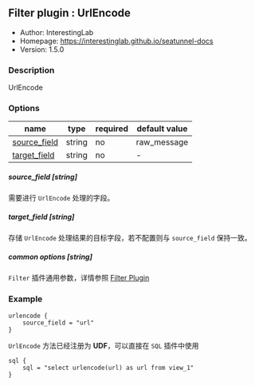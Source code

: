 ## Filter plugin : UrlEncode

* Author: InterestingLab
* Homepage: https://interestinglab.github.io/seatunnel-docs
* Version: 1.5.0

### Description

UrlEncode

### Options

| name | type | required | default value |
| --- | --- | --- | --- |
| [source_field](#source_field-string) | string | no | raw_message |
| [target_field](#target_field-string)| string | no | - |


##### source_field [string]

需要进行 `UrlEncode` 处理的字段。


##### target_field [string]

存储 `UrlEncode` 处理结果的目标字段，若不配置则与 `source_field` 保持一致。

##### common options [string]

`Filter` 插件通用参数，详情参照 [Filter Plugin](/zh-cn/v1/configuration/filter-plugin)


### Example

```
urlencode {
    source_field = "url"
}
```

`UrlEncode` 方法已经注册为 **UDF**，可以直接在 `SQL` 插件中使用

```
sql {
    sql = "select urlencode(url) as url from view_1"
}
```
